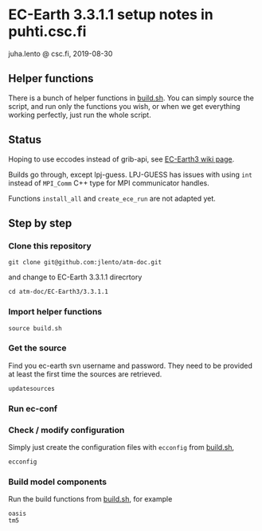 # EC-Earth 3.3.1.1 setup notes in puhti.csc.fi

juha.lento @ csc.fi, 2019-08-30


## Helper functions

There is a bunch of helper functions in [build.sh](build.sh). You can
simply source the script, and run only the functions you wish, or when
we get everything working perfectly, just run the whole script.


## Status

Hoping to use eccodes instead of grib-api, see [EC-Earth3 wiki
page](https://dev.ec-earth.org/projects/ecearth3/wiki/Using_eccodes_library).

Builds go through, except lpj-guess. LPJ-GUESS has issues with using
`int` instead of `MPI_Comm` C++ type for MPI communicator handles.

Functions `install_all` and `create_ece_run` are not adapted yet.


## Step by step

### Clone this repository

```console
git clone git@github.com:jlento/atm-doc.git
```

and change to EC-Earth 3.3.1.1 direcrtory

```console
cd atm-doc/EC-Earth3/3.3.1.1
```

### Import helper functions

```console
source build.sh
```

### Get the source

Find you ec-earth svn username and password. They need to be provided
at least the first time the sources are retrieved.

```console
updatesources
```


### Run ec-conf

### Check / modify configuration

Simply just create the configuration files with `ecconfig` from
[build.sh](build.sh),

```console
ecconfig
```

### Build model components

Run the build functions from [build.sh](build.sh), for example

```console
oasis
tm5
```
